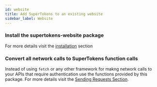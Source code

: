 ```yaml
---
id: website
title: Add SuperTokens to an existing website
sidebar_label: Website
---
```


### Install the supertokens-website package

For more details visit the [installation](../frontend/installation) section

### Convert all network calls to SuperTokens function calls

Instead of using ```fetch``` or any other framework for makng network calls to your APIs that require authentication use the functions provided by this package. For more details visit the [Sending Requests Section](../frontend/website/sending-requests).